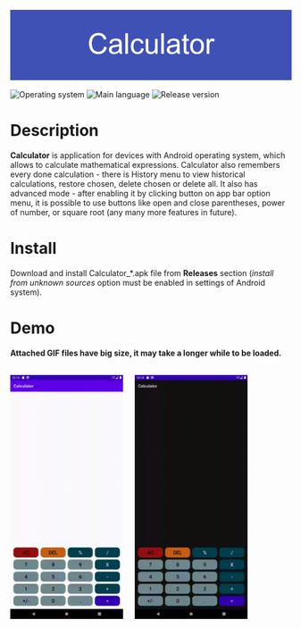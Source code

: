﻿![banner](res/banner.png)

![Operating system](https://img.shields.io/badge/OS-Android%208.0%2B-brightgreen)  ![Main language](https://img.shields.io/badge/Main%20language-Kotlin-blue)
![Release version](https://img.shields.io/github/v/tag/arturkowalczyk300/calculator?color=darkviolet&label=Release)
# Description
**Calculator** is application for devices with Android operating system, which allows to calculate mathematical expressions. 
Calculator also remembers every done calculation - there is History menu to view historical calculations, restore chosen, delete chosen or delete all. 
It also has advanced mode - after enabling it by clicking button on app bar option menu, it is possible to use buttons like open and close parentheses, power of number, or square root (any many more features in future).

# Install
Download and install Calculator_*.apk file from **Releases** section (*install from unknown sources* option must be enabled in settings of Android system).

# Demo    
**Attached GIF files have big size, it may take a longer while to be loaded.**<br/></br>

<img src="res/Calculator_light_theme.gif" alt="Light theme" width="40%" height="40%"> &emsp; <img src="res/Calculator_dark_theme.gif" alt="Dark theme" width="40%" height="40%">
